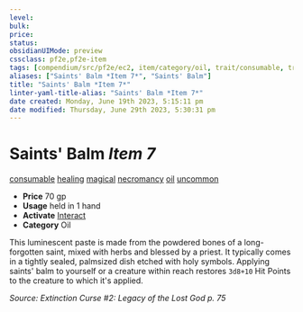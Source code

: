 ```yaml
---
level:
bulk:
price:
status:
obsidianUIMode: preview
cssclass: pf2e,pf2e-item
tags: [compendium/src/pf2e/ec2, item/category/oil, trait/consumable, trait/healing, trait/magical, trait/necromancy, trait/oil, trait/uncommon]
aliases: ["Saints' Balm *Item 7*", "Saints' Balm"]
title: "Saints' Balm *Item 7*"
linter-yaml-title-alias: "Saints' Balm *Item 7*"
date created: Monday, June 19th 2023, 5:15:11 pm
date modified: Thursday, June 29th 2023, 5:30:31 pm
---
```


# Saints' Balm *Item 7*

[consumable](rules/traits/consumable.md) [healing](rules/traits/healing.md) [magical](rules/traits/magical.md) [necromancy](rules/traits/necromancy.md) [oil](rules/traits/oil.md) [uncommon](rules/traits/uncommon.md)  

- **Price** 70 gp
- **Usage** held in 1 hand
- **Activate** [Interact](rules/actions/interact.md)
- **Category** Oil

This luminescent paste is made from the powdered bones of a long-forgotten saint, mixed with herbs and blessed by a priest. It typically comes in a tightly sealed, palmsized dish etched with holy symbols. Applying saints' balm to yourself or a creature within reach restores `3d8+10` Hit Points to the creature to which it's applied.

*Source: Extinction Curse #2: Legacy of the Lost God p. 75*
